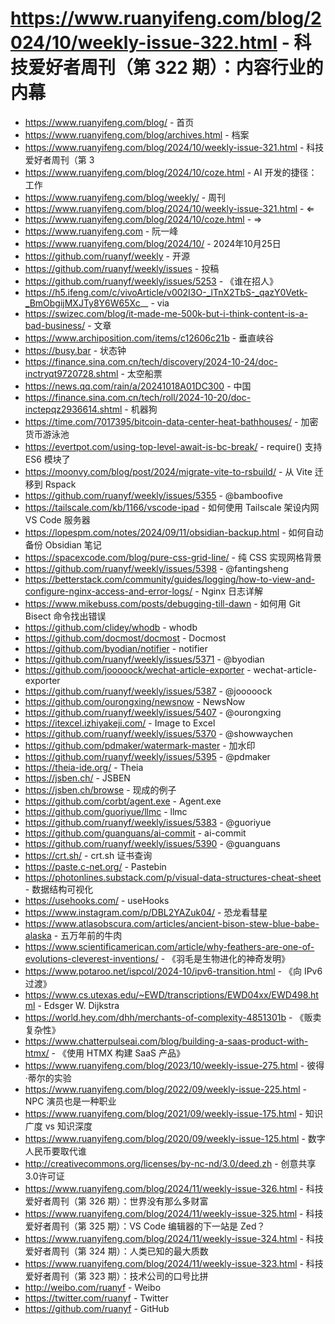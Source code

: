 # https://www.ruanyifeng.com/blog/2024/10/weekly-issue-322.html - 科技爱好者周刊（第 322 期）：内容行业的内幕

- https://www.ruanyifeng.com/blog/ - 首页
- https://www.ruanyifeng.com/blog/archives.html - 档案
- https://www.ruanyifeng.com/blog/2024/10/weekly-issue-321.html - 科技爱好者周刊（第 3
- https://www.ruanyifeng.com/blog/2024/10/coze.html - AI 开发的捷径：工作
- https://www.ruanyifeng.com/blog/weekly/ - 周刊
- https://www.ruanyifeng.com/blog/2024/10/weekly-issue-321.html - ⇐
- https://www.ruanyifeng.com/blog/2024/10/coze.html - ⇒
- https://www.ruanyifeng.com - 阮一峰
- https://www.ruanyifeng.com/blog/2024/10/ - 2024年10月25日
- https://github.com/ruanyf/weekly - 开源
- https://github.com/ruanyf/weekly/issues - 投稿
- https://github.com/ruanyf/weekly/issues/5253 - 《谁在招人》
- https://h5.ifeng.com/c/vivoArticle/v002I3O-_lTnX2TbS-_qazY0Vetk-_BmObgijMXJTy8Y6W65Xc__ - via
- https://swizec.com/blog/it-made-me-500k-but-i-think-content-is-a-bad-business/ - 文章
- https://www.archiposition.com/items/c12606c21b - 垂直峡谷
- https://busy.bar - 状态钟
- https://finance.sina.com.cn/tech/discovery/2024-10-24/doc-inctryqt9720728.shtml - 太空船票
- https://news.qq.com/rain/a/20241018A01DC300 - 中国
- https://finance.sina.com.cn/tech/roll/2024-10-20/doc-inctepqz2936614.shtml - 机器狗
- https://time.com/7017395/bitcoin-data-center-heat-bathhouses/ - 加密货币游泳池
- https://evertpot.com/using-top-level-await-is-bc-break/ - require() 支持 ES6 模块了
- https://moonvy.com/blog/post/2024/migrate-vite-to-rsbuild/ - 从 Vite 迁移到 Rspack
- https://github.com/ruanyf/weekly/issues/5355 - @bamboofive
- https://tailscale.com/kb/1166/vscode-ipad - 如何使用 Tailscale 架设内网 VS Code 服务器
- https://lopespm.com/notes/2024/09/11/obsidian-backup.html - 如何自动备份 Obsidian 笔记
- https://spacexcode.com/blog/pure-css-grid-line/ - 纯 CSS 实现网格背景
- https://github.com/ruanyf/weekly/issues/5398 - @fantingsheng
- https://betterstack.com/community/guides/logging/how-to-view-and-configure-nginx-access-and-error-logs/ - Nginx 日志详解
- https://www.mikebuss.com/posts/debugging-till-dawn - 如何用 Git Bisect 命令找出错误
- https://github.com/clidey/whodb - whodb
- https://github.com/docmost/docmost - Docmost
- https://github.com/byodian/notifier - notifier
- https://github.com/ruanyf/weekly/issues/5371 - @byodian
- https://github.com/jooooock/wechat-article-exporter - wechat-article-exporter
- https://github.com/ruanyf/weekly/issues/5387 - @jooooock
- https://github.com/ourongxing/newsnow - NewsNow
- https://github.com/ruanyf/weekly/issues/5407 - @ourongxing
- https://itexcel.izhiyakeji.com/ - Image to Excel
- https://github.com/ruanyf/weekly/issues/5370 - @showwaychen
- https://github.com/pdmaker/watermark-master - 加水印
- https://github.com/ruanyf/weekly/issues/5395 - @pdmaker
- https://theia-ide.org/ - Theia
- https://jsben.ch/ - JSBEN
- https://jsben.ch/browse - 现成的例子
- https://github.com/corbt/agent.exe - Agent.exe
- https://github.com/guoriyue/llmc - llmc
- https://github.com/ruanyf/weekly/issues/5383 - @guoriyue
- https://github.com/guanguans/ai-commit - ai-commit
- https://github.com/ruanyf/weekly/issues/5390 - @guanguans
- https://crt.sh/ - crt.sh 证书查询
- https://paste.c-net.org/ - Pastebin
- https://photonlines.substack.com/p/visual-data-structures-cheat-sheet - 数据结构可视化
- https://usehooks.com/ - useHooks
- https://www.instagram.com/p/DBL2YAZuk04/ - 恐龙看彗星
- https://www.atlasobscura.com/articles/ancient-bison-stew-blue-babe-alaska - 五万年前的牛肉
- https://www.scientificamerican.com/article/why-feathers-are-one-of-evolutions-cleverest-inventions/ - 《羽毛是生物进化的神奇发明》
- https://www.potaroo.net/ispcol/2024-10/ipv6-transition.html - 《向 IPv6 过渡》
- https://www.cs.utexas.edu/~EWD/transcriptions/EWD04xx/EWD498.html - Edsger W. Dijkstra
- https://world.hey.com/dhh/merchants-of-complexity-4851301b - 《贩卖复杂性》
- https://www.chatterpulseai.com/blog/building-a-saas-product-with-htmx/ - 《使用 HTMX 构建 SaaS 产品》
- https://www.ruanyifeng.com/blog/2023/10/weekly-issue-275.html - 彼得·蒂尔的实验
- https://www.ruanyifeng.com/blog/2022/09/weekly-issue-225.html - NPC 演员也是一种职业
- https://www.ruanyifeng.com/blog/2021/09/weekly-issue-175.html - 知识广度 vs 知识深度
- https://www.ruanyifeng.com/blog/2020/09/weekly-issue-125.html - 数字人民币要取代谁
- http://creativecommons.org/licenses/by-nc-nd/3.0/deed.zh - 创意共享3.0许可证
- https://www.ruanyifeng.com/blog/2024/11/weekly-issue-326.html - 科技爱好者周刊（第 326 期）：世界没有那么多财富
- https://www.ruanyifeng.com/blog/2024/11/weekly-issue-325.html - 科技爱好者周刊（第 325 期）：VS Code 编辑器的下一站是 Zed？
- https://www.ruanyifeng.com/blog/2024/11/weekly-issue-324.html - 科技爱好者周刊（第 324 期）：人类已知的最大质数
- https://www.ruanyifeng.com/blog/2024/11/weekly-issue-323.html - 科技爱好者周刊（第 323 期）：技术公司的口号比拼
- http://weibo.com/ruanyf - Weibo
- https://twitter.com/ruanyf - Twitter
- https://github.com/ruanyf - GitHub